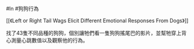 #ln #狗狗行為 

[[《Left or Right Tail Wags Elicit Different Emotional Responses From Dogs》]]

找了43隻不同品種的狗狗，個別讓牠們看一隻狗狗搖尾巴的影片，並幫牠穿上背心測量心跳數值以及觀察他的行為。